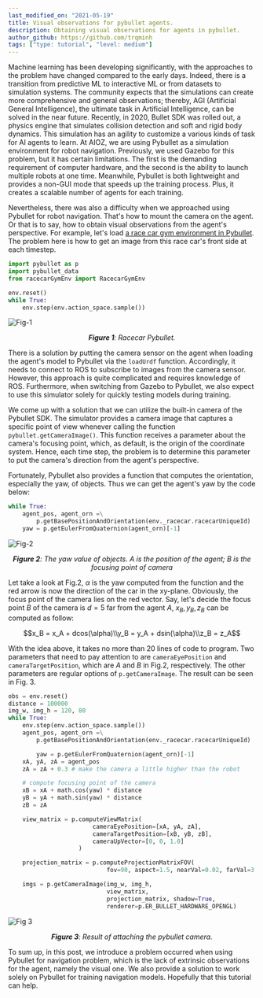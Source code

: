 ```yaml
---
last_modified_on: "2021-05-19"
title: Visual observations for pybullet agents.
description: Obtaining visual observations for agents in pybullet.
author_github: https://github.com/trqminh
tags: ["type: tutorial", "level: medium"]
---
```


Machine learning has been developing significantly, with the approaches to the problem have changed compared to the early days. Indeed, there is a transition from predictive ML to interactive ML or from datasets to simulation systems. The community expects that the simulations can create more comprehensive and general observations; thereby, AGI (Artificial General Intelligence), the ultimate task in Artificial Intelligence, can be solved in the near future. Recently, in 2020, Bullet SDK was rolled out, a physics engine that simulates collision detection and soft and rigid body dynamics. This simulation has an agility to customize a various kinds of task for AI agents to learn. At AIOZ, we are using Pybullet as a simulation environment for robot navigation. Previously, we used Gazebo for this problem, but it has certain limitations. The first is the demanding requirement of computer hardware, and the second is the ability to launch multiple robots at one time. Meanwhile, Pybullet is both lightweight and provides a non-GUI mode that speeds up the training process. Plus, it creates a scalable number of agents for each training.

Nevertheless, there was also a difficulty when we approached using Pybullet for robot navigation. That's how to mount the camera on the agent. Or that is to say, how to obtain visual observations from the agent's perspective. For example, let's load [a race car gym environment in Pybullet](https://github.com/bulletphysics/bullet3/blob/master/examples/pybullet/gym/pybullet_envs/bullet/racecarGymEnv.py). The problem here is how to get an image from this race car's front side at each timestep.

```python
import pybullet as p
import pybullet_data
from racecarGymEnv import RacecarGymEnv

env.reset()
while True:
    env.step(env.action_space.sample())
```

![Fig-1](https://vision.aioz.io/thumbnail/5538a4e65ccd490399e5/1024/TutFig1.png)
*<center>**Figure 1**: Racecar Pybullet.</center>*

There is a solution by putting the camera sensor on the agent when loading the agent's model to Pybullet via the `loadUrdf` function. Accordingly, it needs to connect to ROS to subscribe to images from the camera sensor. However, this approach is quite complicated and requires knowledge of ROS. Furthermore, when switching from Gazebo to Pybullet, we also expect to use this simulator solely for quickly testing models during training.

We come up with a solution that we can utilize the built-in camera of the Pybullet SDK. The simulator provides a camera image that captures a specific point of view whenever calling the function `pybullet.getCameraImage()`. This function receives a parameter about the camera's focusing point, which, as default, is the origin of the coordinate system. Hence, each time step, the problem is to determine this parameter to put the camera's direction from the agent's perspective.

Fortunately, Pybullet also provides a function that computes the orientation, especially the yaw, of objects. Thus we can get the agent's yaw by the code below:

```python
while True:
    agent_pos, agent_orn =\
        p.getBasePositionAndOrientation(env._racecar.racecarUniqueId)
    yaw = p.getEulerFromQuaternion(agent_orn)[-1]
```

![Fig-2](https://vision.aioz.io/thumbnail/c9fcb29eadaf486eb5d0/1024/Fig2TutorialAIOZ.png)
*<center>**Figure 2**: The yaw value of objects. A is the position of the agent; B is the focusing point of camera</center>*

Let take a look at Fig.2, $\alpha$ is the yaw computed from the function and the red arrow is now the direction of the car in the xy-plane. Obviously, the focus point of the camera lies on the red vector. Say, let's decide the focus point $B$ of the camera is $d =5$ far from the agent $A$, $x_B, y_B,z_B$ can be computed as follow:

$$x_B = x_A + dcos(\alpha)\\y_B = y_A + dsin(\alpha)\\z_B = z_A$$

With the idea above, it takes no more than 20 lines of code to program. Two parameters that need to pay attention to are `cameraEyePosition` and `cameraTargetPosition`, which are $A$ and $B$ in Fig.2, respectively. The other parameters are regular options of `p.getCameraImage`. The result can be seen in Fig. 3.

```python
obs = env.reset()
distance = 100000
img_w, img_h = 120, 80
while True:
    env.step(env.action_space.sample())
    agent_pos, agent_orn =\
        p.getBasePositionAndOrientation(env._racecar.racecarUniqueId)

		yaw = p.getEulerFromQuaternion(agent_orn)[-1]
    xA, yA, zA = agent_pos
    zA = zA + 0.3 # make the camera a little higher than the robot

    # compute focusing point of the camera
    xB = xA + math.cos(yaw) * distance
    yB = yA + math.sin(yaw) * distance
    zB = zA

    view_matrix = p.computeViewMatrix(
                        cameraEyePosition=[xA, yA, zA],
                        cameraTargetPosition=[xB, yB, zB],
                        cameraUpVector=[0, 0, 1.0]
                    )

    projection_matrix = p.computeProjectionMatrixFOV(
                            fov=90, aspect=1.5, nearVal=0.02, farVal=3.5)

    imgs = p.getCameraImage(img_w, img_h,
                            view_matrix,
                            projection_matrix, shadow=True,
                            renderer=p.ER_BULLET_HARDWARE_OPENGL)
```

![Fig 3](https://vision.aioz.io/seafhttp/files/3de18e19-ca88-4255-a597-fa2332758faa/demo.gif)
*<center>**Figure 3**: Result of attaching the pybullet camera.</center>*

To sum up, in this post, we introduce a problem occurred when using Pybullet for navigation problem, which is the lack of extrinsic observations for the agent, namely the visual one. We also provide a solution to work solely on Pybullet for training navigation models. Hopefully that this tutorial can help.
